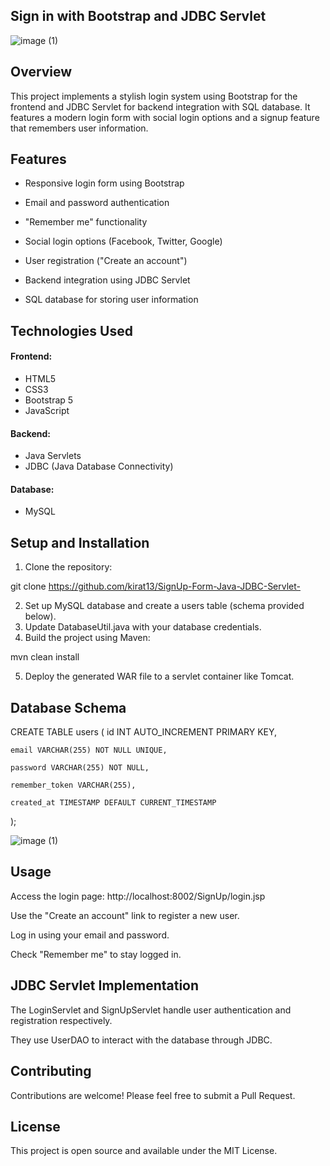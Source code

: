 
## Sign in  with Bootstrap and JDBC Servlet




![image (1)](https://github.com/user-attachments/assets/2230ce18-cab9-4518-83d4-f2f4b1ff5fbd)


## Overview
This project implements a stylish login system using Bootstrap for the frontend and JDBC Servlet for backend integration with SQL database. It features a modern login form with social login options and a signup feature that remembers user information.




## Features

* Responsive login form using Bootstrap

* Email and password authentication
* "Remember me" functionality
* Social login options (Facebook, Twitter, Google)
* User registration ("Create an account")
* Backend integration using JDBC Servlet
* SQL database for storing user information
## Technologies Used

#### Frontend:

* HTML5
* CSS3
* Bootstrap 5
* JavaScript


#### Backend:

* Java Servlets
* JDBC (Java Database Connectivity)


#### Database:

* MySQL
## Setup and Installation

1. Clone the repository:

git clone https://github.com/kirat13/SignUp-Form-Java-JDBC-Servlet-

2. Set up MySQL database and create a users table (schema provided below).
3. Update DatabaseUtil.java with your database credentials.
4. Build the project using Maven:

mvn clean install

5. Deploy the generated WAR file to a servlet container like Tomcat.



## Database Schema

CREATE TABLE users (
    id INT AUTO_INCREMENT PRIMARY KEY,

    email VARCHAR(255) NOT NULL UNIQUE,

    password VARCHAR(255) NOT NULL,

    remember_token VARCHAR(255),

    created_at TIMESTAMP DEFAULT CURRENT_TIMESTAMP
);


![image (1)](https://github.com/user-attachments/assets/dbc1d767-a59d-4ce9-bf3d-39df3ca2911c)

## Usage

Access the login page: http://localhost:8002/SignUp/login.jsp

Use the "Create an account" link to register a new user.

Log in using your email and password.

Check "Remember me" to stay logged in.


## JDBC Servlet Implementation

The LoginServlet and SignUpServlet handle user authentication and registration respectively. 

They use UserDAO to interact with the database through JDBC.


## Contributing
Contributions are welcome! Please feel free to submit a Pull Request.
## License
This project is open source and available under the MIT License.

